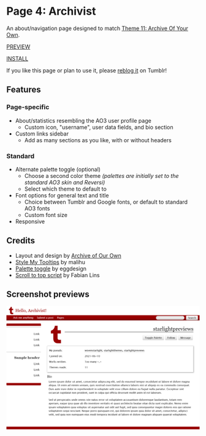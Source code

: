 # Page 4: Archivist

An about/navigation page designed to match [Theme 11: Archive Of Your Own](https://wovenstarlight.github.io/tumblr-themes/theme11/).

[PREVIEW](https://starlightpreviews.tumblr.com/pg4)

[INSTALL](https://raw.githubusercontent.com/wovenstarlight/tumblr-themes/main/pages/page4/page4.html)

If you like this page or plan to use it, please [reblog it](https://starlightthemes.tumblr.com/post/699336450345435136) on Tumblr!

## Features
### Page-specific
- About/statistics resembling the AO3 user profile page
	- Custom icon, "username", user data fields, and bio section
- Custom links sidebar
	- Add as many sections as you like, with or without headers

### Standard
- Alternate palette toggle (optional)
	- Choose a second color theme *(palettes are initially set to the standard AO3 skin and Reversi)*
	- Select which theme to default to
- Font options for general text and title
	- Choice between Tumblr and Google fonts, or default to standard AO3 fonts
	- Custom font size
- Responsive

## Credits
- Layout and design by [Archive of Our Own](https://archiveofourown.org)
- [Style My Tooltips](http://manos.malihu.gr/style-my-tooltips-jquery-plugin) by malihu
- [Palette toggle](https://eggdesign.tumblr.com/post/186889223257/day-night-mode-tutorial-after-featuring-a) by eggdesign
- [Scroll to top script](https://github.com/FabianLins/scrolltotop_arrow_jquery) by Fabian Lins

## Screenshot previews
![A Tumblr blog page styled to almost exactly resemble an Archive Of Our Own user profile page, complete with large avatar and username, user statistics, a bio, and a sidebar with links. Various parts of the AO3 interface have been swapped out for Tumblr-specific links and elements.](https://github.com/wovenstarlight/tumblr-themes/blob/main/pages/page4/page4_light.png?raw=true)